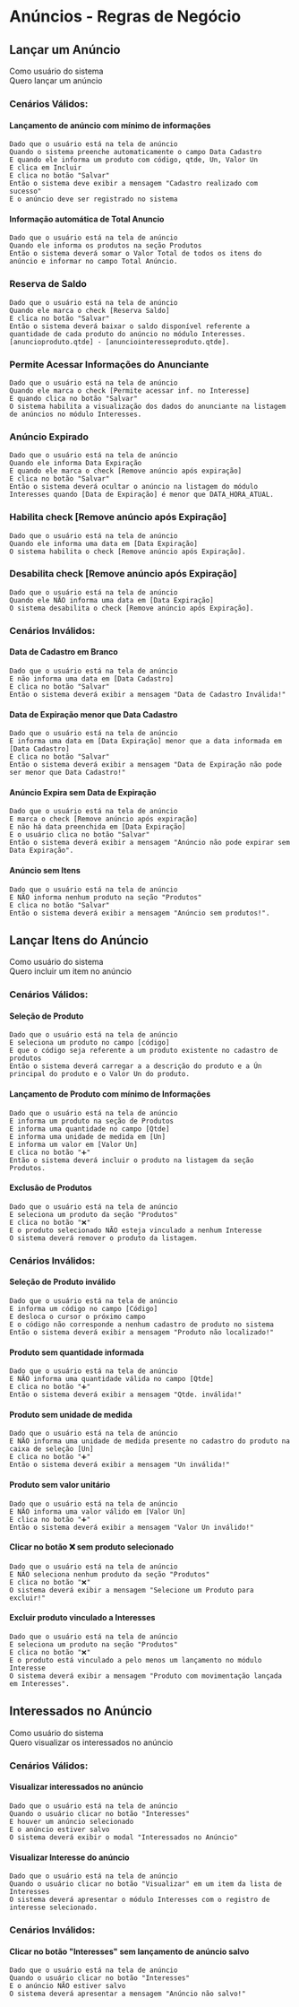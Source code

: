 # Anúncios - Regras de Negócio

## Lançar um Anúncio
  Como usuário do sistema   
  Quero lançar um anúncio

### Cenários Válidos: 

#### Lançamento de anúncio com mínimo de informações
    Dado que o usuário está na tela de anúncio
    Quando o sistema preenche automaticamente o campo Data Cadastro
    E quando ele informa um produto com código, qtde, Un, Valor Un
    E clica em Incluir
    E clica no botão "Salvar"
    Então o sistema deve exibir a mensagem "Cadastro realizado com sucesso"
    E o anúncio deve ser registrado no sistema

#### Informação automática de Total Anuncio
    Dado que o usuário está na tela de anúncio
    Quando ele informa os produtos na seção Produtos
    Então o sistema deverá somar o Valor Total de todos os itens do anúncio e informar no campo Total Anúncio.

### Reserva de Saldo
    Dado que o usuário está na tela de anúncio
    Quando ele marca o check [Reserva Saldo]
    E clica no botão "Salvar"
    Então o sistema deverá baixar o saldo disponível referente a quantidade de cada produto do anúncio no módulo Interesses. [anuncioproduto.qtde] - [anunciointeresseproduto.qtde].

### Permite Acessar Informações do Anunciante
    Dado que o usuário está na tela de anúncio
    Quando ele marca o check [Permite acessar inf. no Interesse]
    E quando clica no botão "Salvar"
    O sistema habilita a visualização dos dados do anunciante na listagem de anúncios no módulo Interesses.

### Anúncio Expirado
    Dado que o usuário está na tela de anúncio
    Quando ele informa Data Expiração
    E quando ele marca o check [Remove anúncio após expiração]
    E clica no botão "Salvar"
    Então o sistema deverá ocultar o anúncio na listagem do módulo Interesses quando [Data de Expiração] é menor que DATA_HORA_ATUAL.

### Habilita check [Remove anúncio após Expiração]
    Dado que o usuário está na tela de anúncio
    Quando ele informa uma data em [Data Expiração]
    O sistema habilita o check [Remove anúncio após Expiração].

### Desabilita check [Remove anúncio após Expiração]
    Dado que o usuário está na tela de anúncio
    Quando ele NÃO informa uma data em [Data Expiração]
    O sistema desabilita o check [Remove anúncio após Expiração].

### Cenários Inválidos: 

#### Data de Cadastro em Branco
    Dado que o usuário está na tela de anúncio
    E não informa uma data em [Data Cadastro]
    E clica no botão "Salvar"
    Então o sistema deverá exibir a mensagem "Data de Cadastro Inválida!"

#### Data de Expiração menor que Data Cadastro
    Dado que o usuário está na tela de anúncio
    E informa uma data em [Data Expiração] menor que a data informada em [Data Cadastro]
    E clica no botão "Salvar"
    Então o sistema deverá exibir a mensagem "Data de Expiração não pode ser menor que Data Cadastro!"

#### Anúncio Expira sem Data de Expiração
    Dado que o usuário está na tela de anúncio
    E marca o check [Remove anúncio após expiração]
    E não há data preenchida em [Data Expiração]
    E o usuário clica no botão "Salvar"
    Então o sistema deverá exibir a mensagem "Anúncio não pode expirar sem Data Expiração".

#### Anúncio sem Itens
    Dado que o usuário está na tela de anúncio
    E NÃO informa nenhum produto na seção "Produtos"
    E clica no botão "Salvar"
    Então o sistema deverá exibir a mensagem "Anúncio sem produtos!".

## Lançar Itens do Anúncio
  Como usuário do sistema   
  Quero incluir um item no anúncio

### Cenários Válidos:

#### Seleção de Produto
    Dado que o usuário está na tela de anúncio
    E seleciona um produto no campo [código]
    E que o código seja referente a um produto existente no cadastro de produtos
    Então o sistema deverá carregar a a descrição do produto e a Ún principal do produto e o Valor Un do produto.

#### Lançamento de Produto com mínimo de Informações
    Dado que o usuário está na tela de anúncio
    E informa um produto na seção de Produtos
    E informa uma quantidade no campo [Qtde]
    E informa uma unidade de medida em [Un]
    E informa um valor em [Valor Un]
    E clica no botão "➕"
    Então o sistema deverá incluir o produto na listagem da seção Produtos.

#### Exclusão de Produtos
    Dado que o usuário está na tela de anúncio
    E seleciona um produto da seção "Produtos"
    E clica no botão "❌"
    E o produto selecionado NÃO esteja vinculado a nenhum Interesse
    O sistema deverá remover o produto da listagem.

### Cenários Inválidos:

#### Seleção de Produto inválido
    Dado que o usuário está na tela de anúncio
    E informa um código no campo [Código]
    E desloca o cursor o próximo campo
    E o código não corresponde a nenhum cadastro de produto no sistema
    Então o sistema deverá exibir a mensagem "Produto não localizado!"

#### Produto sem quantidade informada
    Dado que o usuário está na tela de anúncio
    E NÃO informa uma quantidade válida no campo [Qtde]
    E clica no botão "➕"
    Então o sistema deverá exibir a mensagem "Qtde. inválida!"

#### Produto sem unidade de medida
    Dado que o usuário está na tela de anúncio
    E NÃO informa uma unidade de medida presente no cadastro do produto na caixa de seleção [Un]
    E clica no botão "➕"
    Então o sistema deverá exibir a mensagem "Un inválida!"

#### Produto sem valor unitário
    Dado que o usuário está na tela de anúncio
    E NÃO informa uma valor válido em [Valor Un]
    E clica no botão "➕"
    Então o sistema deverá exibir a mensagem "Valor Un inválido!"

#### Clicar no botão ❌ sem produto selecionado
    Dado que o usuário está na tela de anúncio
    E NÃO seleciona nenhum produto da seção "Produtos"
    E clica no botão "❌"
    O sistema deverá exibir a mensagem "Selecione um Produto para excluir!"

#### Excluir produto vinculado a Interesses
    Dado que o usuário está na tela de anúncio
    E seleciona um produto na seção "Produtos"
    E clica no botão "❌"
    E o produto está vinculado a pelo menos um lançamento no módulo Interesse
    O sistema deverá exibir a mensagem "Produto com movimentação lançada em Interesses".

## Interessados no Anúncio
  Como usuário do sistema   
  Quero visualizar os interessados no anúncio

### Cenários Válidos:

#### Visualizar interessados no anúncio
    Dado que o usuário está na tela de anúncio
    Quando o usuário clicar no botão "Interesses"
    E houver um anúncio selecionado
    E o anúncio estiver salvo
    O sistema deverá exibir o modal "Interessados no Anúncio"

#### Visualizar Interesse do anúncio
    Dado que o usuário está na tela de anúncio
    Quando o usuário clicar no botão "Visualizar" em um item da lista de Interesses
    O sistema deverá apresentar o módulo Interesses com o registro de interesse selecionado.

### Cenários Inválidos:

#### Clicar no botão "Interesses" sem lançamento de anúncio salvo
    Dado que o usuário está na tela de anúncio
    Quando o usuário clicar no botão "Interesses"
    E o anúncio NÃO estiver salvo
    O sistema deverá apresentar a mensagem "Anúncio não salvo!"